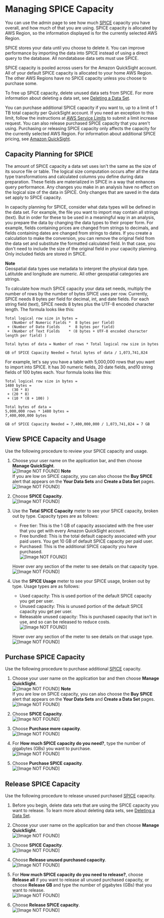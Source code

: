 # Managing SPICE Capacity<a name="managing-spice-capacity"></a>

You can use the admin page to see how much [SPICE](welcome.md#spice) capacity you have overall, and how much of that you are using\. SPICE capacity is allocated by AWS Region, so the information displayed is for the currently selected AWS Region\.

SPICE stores your data until you choose to delete it\. You can improve performance by importing the data into SPICE instead of using a direct query to the database\. All nondatabase data sets must use SPICE\.

SPICE capacity is pooled across users for the Amazon QuickSight account\. All of your default SPICE capacity is allocated to your home AWS Region\. The other AWS Regions have no SPICE capacity unless you choose to purchase some\.

To free up SPICE capacity, delete unused data sets from SPICE\. For more information about deleting a data set, see [Deleting a Data Set](delete-a-data-set.md)\. 

You can purchase additional SPICE capacity if you want to, up to a limit of 1 TB total capacity per QuickSight account\. If you need an exception to this limit, follow the instructions at [AWS Service Limits](http://docs.aws.amazon.com/general/latest/gr/aws_service_limits.html) to submit a limit increase request\. You can also release purchased SPICE capacity that you aren't using\. Purchasing or releasing SPICE capacity only affects the capacity for the currently selected AWS Region\. For information about additional SPICE pricing, see [Amazon QuickSight](https://quicksight.aws.amazon.com/)\.

## Capacity Planning for SPICE<a name="capacity-planning-for-spice"></a>

The amount of SPICE capacity a data set uses isn't the same as the size of its source file or table\. The logical size computation occurs after all the data type transformations and calculated columns you define during data preparation\. These fields are materialized in SPICE in a way that enhances query performance\. Any changes you make in an analysis have no effect on the logical size of the data in SPICE\. Only changes that are saved in the data set apply to SPICE capacity\.

In capacity planning for SPICE, consider what data types will be defined in the data set\. For example, the file you want to import may contain all strings \(text\)\. But in order for these to be used in a meaningful way in an analysis, you prepare the data by changing the data types to their proper form\. For example, fields containing prices are changed from strings to decimals, and fields containing dates are changed from strings to dates\. If you create a calculation to make the conversion, you can remove the original field from the data set and substitute the formatted calculated field\. In that case, you don't need to include the size of the original field in your capacity planning\. Only included fields are stored in SPICE\.

**Note**  
Geospatial data types use metadata to interpret the physical data type\. Latitutde and longitude are numeric\. All other geospatial categories are strings\. 

To calculate how much SPICE capacity your data set needs, multiply the number of rows by the number of bytes SPICE uses per row\. Currently, SPICE needs 8 bytes per field for decimal, int, and date fields\. For each string field \(text\), SPICE needs 8 bytes plus the UTF\-8 encoded character length\. The formula looks like this:

```
Total logical row size in bytes =
   (Number of Numeric Fields *  8 bytes per field)
 + (Number of Date Fields    *  8 bytes per field)
 + (Number of Text Fields    * (8 bytes + UTF-8 encoded character length per field) )

Total bytes of data = Number of rows * Total logical row size in bytes

GB of SPICE Capacity Needed = Total bytes of data / 1,073,741,824
```

For example, let's say you have a table with 5,000,000 rows that you want to import into SPICE\. It has 30 numeric fields, 20 date fields, and10 string fields of 100 bytes each\. Your formula looks like this:

```
Total logical row size in bytes = 
1480 bytes =
   (30 * 8)
 + (20 * 8)
 + (10 * (8 + 100) )

Total bytes of data = 
5,000,000 rows * 1480 bytes =
7,400,000,000 bytes

GB of SPICE Capacity Needed = 7,400,000,000 / 1,073,741,824 = 7 GB
```

## View SPICE Capacity and Usage<a name="view-spice-capacity"></a>

Use the following procedure to review your SPICE capacity and usage\.

1. Choose your user name on the application bar, and then choose **Manage QuickSight**\.  
![\[Image NOT FOUND\]](http://docs.aws.amazon.com/quicksight/latest/user/images/admin-menu.png)
**Note**  
If you are low on SPICE capacity, you can also choose the **Buy SPICE** alert that appears on the **Your Data Sets** and **Create a Data Set** pages\.  
![\[Image NOT FOUND\]](http://docs.aws.amazon.com/quicksight/latest/user/images/buy-spice.png)

1. Choose **SPICE Capacity**\.  
![\[Image NOT FOUND\]](http://docs.aws.amazon.com/quicksight/latest/user/images/spice-capacity2.png)

1. Use the **Total SPICE Capacity** meter to see your SPICE capacity, broken out by type\. Capacity types are as follows:
   + Free tier: This is the 1 GB of capacity associated with the free user that you get with every Amazon QuickSight account\.
   + Free bundled: This is the total default capacity associated with your paid users\. You get 10 GB of default SPICE capacity per paid user\.
   + Purchased: This is the additional SPICE capacity you have purchased\.  
![\[Image NOT FOUND\]](http://docs.aws.amazon.com/quicksight/latest/user/images/spice-capacity.png)

   Hover over any section of the meter to see details on that capacity type\.  
![\[Image NOT FOUND\]](http://docs.aws.amazon.com/quicksight/latest/user/images/spice-capacity-detail.png)

1. Use the **SPICE Usage** meter to see your SPICE usage, broken out by type\. Usage types are as follows:
   + Used capacity: This is used portion of the default SPICE capacity you get per user\.
   + Unused capacity: This is unused portion of the default SPICE capacity you get per user\.
   + Releasable unused capacity: This is purchased capacity that isn't in use, and so can be released to reduce costs\.  
![\[Image NOT FOUND\]](http://docs.aws.amazon.com/quicksight/latest/user/images/spice-usage.png)

   Hover over any section of the meter to see details on that usage type\.  
![\[Image NOT FOUND\]](http://docs.aws.amazon.com/quicksight/latest/user/images/spice-usage-detail.png)

## Purchase SPICE Capacity<a name="purchase-spice-capacity"></a>

Use the following procedure to purchase additional [SPICE](welcome.md#spice) capacity\.

1. Choose your user name on the application bar and then choose **Manage QuickSight**\.  
![\[Image NOT FOUND\]](http://docs.aws.amazon.com/quicksight/latest/user/images/admin-menu.png)
**Note**  
If you are low on SPICE capacity, you can also choose the **Buy SPICE** alert that appears on the **Your Data Sets** and **Create a Data Set** pages\.  
![\[Image NOT FOUND\]](http://docs.aws.amazon.com/quicksight/latest/user/images/buy-spice.png)

1. Choose **SPICE Capacity**\.  
![\[Image NOT FOUND\]](http://docs.aws.amazon.com/quicksight/latest/user/images/spice-capacity2.png)

1. Choose **Purchase more capacity**\.  
![\[Image NOT FOUND\]](http://docs.aws.amazon.com/quicksight/latest/user/images/more-capacity.png)

1. For **How much SPICE capacity do you need?**, type the number of gigabytes \(GBs\) you want to purchase\.  
![\[Image NOT FOUND\]](http://docs.aws.amazon.com/quicksight/latest/user/images/more-capacity1.png)

1. Choose **Purchase SPICE capacity**\.  
![\[Image NOT FOUND\]](http://docs.aws.amazon.com/quicksight/latest/user/images/more-capacity2.png)

## Release SPICE Capacity<a name="release-spice-capacity"></a>

Use the following procedure to release unused purchased [SPICE](welcome.md#spice) capacity\.

1. Before you begin, delete data sets that are using the SPICE capacity you want to release\. To learn more about deleting data sets, see [Deleting a Data Set](delete-a-data-set.md)\. 

1. Choose your user name on the application bar and then choose **Manage QuickSight**\.  
![\[Image NOT FOUND\]](http://docs.aws.amazon.com/quicksight/latest/user/images/admin-menu.png)

1. Choose **SPICE Capacity**\.  
![\[Image NOT FOUND\]](http://docs.aws.amazon.com/quicksight/latest/user/images/spice-capacity2.png)

1. Choose **Release unused purchased capacity**\.  
![\[Image NOT FOUND\]](http://docs.aws.amazon.com/quicksight/latest/user/images/less-capacity.png)

1. For **How much SPICE capacity do you need to release?**, choose **Release all** if you want to release all unused purchased capacity, or choose **Release <amount> GB** and type the number of gigabytes \(GBs\) that you want to release\.  
![\[Image NOT FOUND\]](http://docs.aws.amazon.com/quicksight/latest/user/images/release-capacity.png)

1. Choose **Release SPICE capacity**\.  
![\[Image NOT FOUND\]](http://docs.aws.amazon.com/quicksight/latest/user/images/release-capacity2.png)